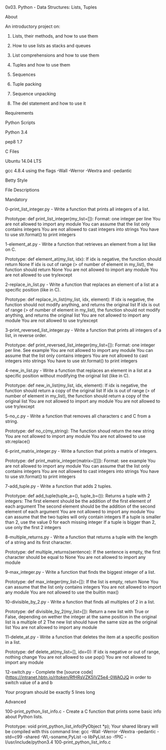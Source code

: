 0x03. Python - Data Structures: Lists, Tuples

About

An introductory project on:

1. Lists, their methods, and how to use them

2. How to use lists as stacks and queues

3. List comprehensions and how to use them

4. Tuples and how to use them

5. Sequences

6. Tuple packing

7. Sequence unpacking

8. The del statement and how to use it

Requirements

Python Scripts

Python 3.4

pep8 1.7

C Files

Ubuntu 14.04 LTS

gcc 4.8.4 using the flags -Wall -Werror -Wextra and -pedantic

Betty Style

File Descriptions

Mandatory

0-print_list_integer.py - Write a function that prints all integers of a list.

Prototype: def print_list_integer(my_list=[]):
Format: one integer per line
You are not allowed to import any module
You can assume that the list only contains integers
You are not allowed to cast integers into strings
You have to use str.format() to print integers

1-element_at.py - Write a function that retrieves an element from a list like on C.

Prototype: def element_at(my_list, idx):
If idx is negative, the function should return None
If idx is out of range (> of number of element in my_list), the function should return None
You are not allowed to import any module
You are not allowed to use try/except

2-replace_in_list.py - Write a function that replaces an element of a list at a specific position (like in C).

Prototype: def replace_in_list(my_list, idx, element):
If idx is negative, the function should not modify anything, and returns the original list
If idx is out of range (> of number of element in my_list), the function should not modify anything, and returns the original list
You are not allowed to import any module
You are not allowed to use try/except

3-print_reversed_list_integer.py - Write a function that prints all integers of a list, in reverse order.

Prototype: def print_reversed_list_integer(my_list=[]):
Format: one integer per line. See example
You are not allowed to import any module
You can assume that the list only contains integers
You are not allowed to cast integers into strings
You have to use str.format() to print integers

4-new_in_list.py - Write a function that replaces an element in a list at a specific position without modifying the original list (like in C).

Prototype: def new_in_list(my_list, idx, element):
If idx is negative, the function should return a copy of the original list
If idx is out of range (> of number of element in my_list), the function should return a copy of the original list
You are not allowed to import any module
You are not allowed to use try/except

5-no_c.py - Write a function that removes all characters c and C from a string.

Prototype: def no_c(my_string):
The function shoud return the new string
You are not allowed to import any module
You are not allowed to use str.replace()

6-print_matrix_integer.py - Write a function that prints a matrix of integers.

Prototype: def print_matrix_integer(matrix=[[]]):
Format: see example
You are not allowed to import any module
You can assume that the list only contains integers
You are not allowed to cast integers into strings
You have to use str.format() to print integers
 
7-add_tuple.py - Write a function that adds 2 tuples.

Prototype: def add_tuple(tuple_a=(), tuple_b=()):
Returns a tuple with 2 integers:
The first element should be the addition of the first element of each argument
The second element should be the addition of the second element of each argument
You are not allowed to import any module
You can assume that the two tuples will only contain integers
If a tuple is smaller than 2, use the value 0 for each missing integer
If a tuple is bigger than 2, use only the first 2 integers

8-multiple_returns.py - Write a function that returns a tuple with the length of a string and its first character.

Prototype: def multiple_returns(sentence):
If the sentence is empty, the first character should be equal to None
You are not allowed to import any module

9-max_integer.py - Write a function that finds the biggest integer of a list.

Prototype: def max_integer(my_list=[]):
If the list is empty, return None
You can assume that the list only contains integers
You are not allowed to import any module
You are not allowed to use the builtin max()

10-divisible_by_2.py - Write a function that finds all multiples of 2 in a list.

Prototype: def divisible_by_2(my_list=[]):
Return a new list with True or False, depending on wether the integer at the same position in the original list is a multiple of 2
The new list should have the same size as the original list
You are not allowed to import any module

11-delete_at.py - Write a function that deletes the item at a specific position in a list.

Prototype: def delete_at(my_list=[], idx=0):
If idx is negative or out of range, nothing change
You are not allowed to use pop()
You are not allowed to import any module

12-switch.py - Complete the [source code](https://intranet.hbtn.io/rltoken/RfHRsVZK5IVZ5e4-0WAOJQ in order to switch value of a and b

Your program should be exactly 5 lines long

Advanced

100-print_python_list_info.c - Create a C function that prints some basic info about Python lists.

Prototype: void print_python_list_info(PyObject *p);
Your shared library will be compiled with this command line: gcc -Wall -Werror -Wextra -pedantic -std=c99 -shared -Wl,-soname,PyList -o libPyList.so -fPIC -I/usr/include/python3.4 100-print_python_list_info.c
